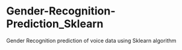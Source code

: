 # Gender-Recognition-Prediction_Sklearn
Gender Recognition prediction of voice data using Sklearn algorithm
